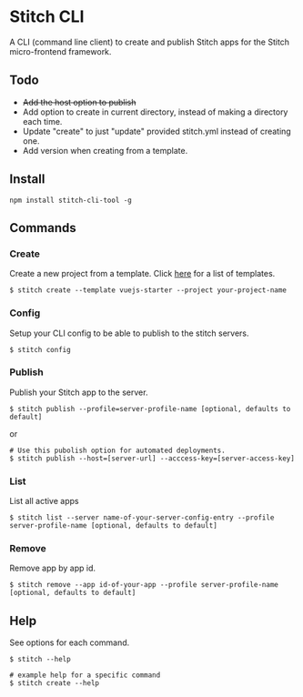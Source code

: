 # Stitch CLI

A CLI (command line client) to create and publish Stitch apps for the Stitch micro-frontend framework.

## Todo

- ~~Add the host option to publish~~
- Add option to create in current directory, instead of making a directory each time.
- Update "create" to just "update" provided stitch.yml instead of creating one.
- Add version when creating from a template.

## Install

```shell script
npm install stitch-cli-tool -g
```

## Commands

### Create
Create a new project from a template. Click [here](https://github.com/macmcclain/stitch-templates) for a list of templates.

```shell script
$ stitch create --template vuejs-starter --project your-project-name
```


### Config
Setup your CLI config to be able to publish to the stitch servers.

```shell script
$ stitch config
```


### Publish
Publish your Stitch app to the server.

```shell script
$ stitch publish --profile=server-profile-name [optional, defaults to default]
```

or

```shell script
# Use this pubolish option for automated deployments.
$ stitch publish --host=[server-url] --acccess-key=[server-access-key]
```


### List
List all active apps

```shell script
$ stitch list --server name-of-your-server-config-entry --profile server-profile-name [optional, defaults to default]
```


### Remove
Remove app by app id.

```shell script
$ stitch remove --app id-of-your-app --profile server-profile-name [optional, defaults to default]
```

## Help
See options for each command.

```shell script
$ stitch --help

# example help for a specific command
$ stitch create --help
```
